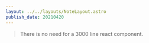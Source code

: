 ```yaml
---
layout: ../../layouts/NoteLayout.astro
publish_date: 20210420
---
```


> There is no need for a 3000 line react component.
